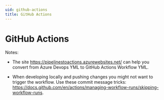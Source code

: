 ```yaml
---
uid: github-actions
title: GitHub Actions
---
```

# GitHub Actions

Notes:

* The site https://pipelinestoactions.azurewebsites.net/ can help you convert from Azure Devops YML to GitHub Actions Workflow YML.

* When developing locally and pushing changes you might not want to trigger the workflow. Use these commit message tricks:  https://docs.github.com/en/actions/managing-workflow-runs/skipping-workflow-runs.



